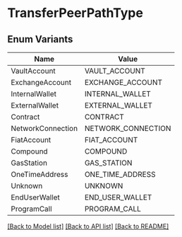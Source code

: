 # TransferPeerPathType

## Enum Variants

| Name | Value |
|---- | -----|
| VaultAccount | VAULT_ACCOUNT |
| ExchangeAccount | EXCHANGE_ACCOUNT |
| InternalWallet | INTERNAL_WALLET |
| ExternalWallet | EXTERNAL_WALLET |
| Contract | CONTRACT |
| NetworkConnection | NETWORK_CONNECTION |
| FiatAccount | FIAT_ACCOUNT |
| Compound | COMPOUND |
| GasStation | GAS_STATION |
| OneTimeAddress | ONE_TIME_ADDRESS |
| Unknown | UNKNOWN |
| EndUserWallet | END_USER_WALLET |
| ProgramCall | PROGRAM_CALL |


[[Back to Model list]](../README.md#documentation-for-models) [[Back to API list]](../README.md#documentation-for-api-endpoints) [[Back to README]](../README.md)



